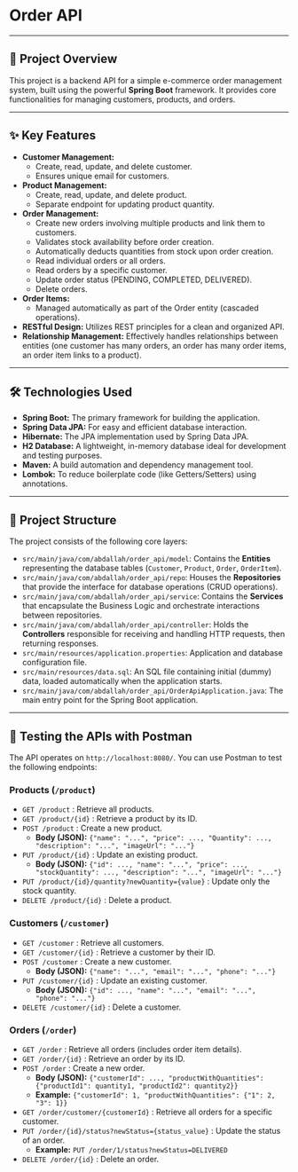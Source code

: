 # Order API

---

## 🚀 Project Overview

This project is a backend API for a simple e-commerce order management system, built using the powerful **Spring Boot** framework. It provides core functionalities for managing customers, products, and orders.

---

## ✨ Key Features

* **Customer Management:**
    * Create, read, update, and delete customer.
    * Ensures unique email for customers.
* **Product Management:**
    * Create, read, update, and delete product.
    * Separate endpoint for updating product quantity.
* **Order Management:**
    * Create new orders involving multiple products and link them to customers.
    * Validates stock availability before order creation.
    * Automatically deducts quantities from stock upon order creation.
    * Read individual orders or all orders.
    * Read orders by a specific customer.
    * Update order status (PENDING, COMPLETED, DELIVERED).
    * Delete orders.
* **Order Items:**
    * Managed automatically as part of the Order entity (cascaded operations).
* **RESTful Design:** Utilizes REST principles for a clean and organized API.
* **Relationship Management:** Effectively handles relationships between entities (one customer has many orders, an order has many order items, an order item links to a product).

---

## 🛠️ Technologies Used

* **Spring Boot:** The primary framework for building the application.
* **Spring Data JPA:** For easy and efficient database interaction.
* **Hibernate:** The JPA implementation used by Spring Data JPA.
* **H2 Database:** A lightweight, in-memory database ideal for development and testing purposes.
* **Maven:** A build automation and dependency management tool.
* **Lombok:** To reduce boilerplate code (like Getters/Setters) using annotations.

---

## 📂 Project Structure

The project consists of the following core layers:

* `src/main/java/com/abdallah/order_api/model`: Contains the **Entities** representing the database tables (`Customer`, `Product`, `Order`, `OrderItem`).
* `src/main/java/com/abdallah/order_api/repo`: Houses the **Repositories** that provide the interface for database operations (CRUD operations).
* `src/main/java/com/abdallah/order_api/service`: Contains the **Services** that encapsulate the Business Logic and orchestrate interactions between repositories.
* `src/main/java/com/abdallah/order_api/controller`: Holds the **Controllers** responsible for receiving and handling HTTP requests, then returning responses.
* `src/main/resources/application.properties`: Application and database configuration file.
* `src/main/resources/data.sql`: An SQL file containing initial (dummy) data, loaded automatically when the application starts.
* `src/main/java/com/abdallah/order_api/OrderApiApplication.java`: The main entry point for the Spring Boot application.

---

## 🧪 Testing the APIs with Postman

The API operates on `http://localhost:8080/`. You can use Postman to test the following endpoints:

### **Products (`/product`)**

* `GET /product` : Retrieve all products.
* `GET /product/{id}` : Retrieve a product by its ID.
* `POST /product` : Create a new product.
    * **Body (JSON):** `{"name": "...", "price": ..., "Quantity": ..., "description": "...", "imageUrl": "..."}`
* `PUT /product/{id}` : Update an existing product.
    * **Body (JSON):** `{"id": ..., "name": "...", "price": ..., "stockQuantity": ..., "description": "...", "imageUrl": "..."}`
* `PUT /product/{id}/quantity?newQuantity={value}` : Update only the stock quantity.
* `DELETE /product/{id}` : Delete a product.

### **Customers (`/customer`)**

* `GET /customer` : Retrieve all customers.
* `GET /customer/{id}` : Retrieve a customer by their ID.
* `POST /customer` : Create a new customer.
    * **Body (JSON):** `{"name": "...", "email": "...", "phone": "..."}`
* `PUT /customer/{id}` : Update an existing customer.
    * **Body (JSON):** `{"id": ..., "name": "...", "email": "...", "phone": "..."}`
* `DELETE /customer/{id}` : Delete a customer.

### **Orders (`/order`)**

* `GET /order` : Retrieve all orders (includes order item details).
* `GET /order/{id}` : Retrieve an order by its ID.
* `POST /order` : Create a new order.
    * **Body (JSON):** `{"customerId": ..., "productWithQuantities": {"productId1": quantity1, "productId2": quantity2}}`
    * **Example:** `{"customerId": 1, "productWithQuantities": {"1": 2, "3": 1}}`
* `GET /order/customer/{customerId}` : Retrieve all orders for a specific customer.
* `PUT /order/{id}/status?newStatus={status_value}` : Update the status of an order.
    * **Example:** `PUT /order/1/status?newStatus=DELIVERED`
* `DELETE /order/{id}` : Delete an order.
